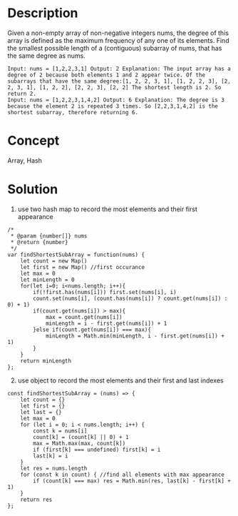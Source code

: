 # Description
Given a non-empty array of non-negative integers nums, the degree of this array is defined as the maximum frequency of any one of its elements. Find the smallest possible length of a (contiguous) subarray of nums, that has the same degree as nums.
```
Input: nums = [1,2,2,3,1] Output: 2 Explanation: The input array has a degree of 2 because both elements 1 and 2 appear twice. Of the subarrays that have the same degree:[1, 2, 2, 3, 1], [1, 2, 2, 3], [2, 2, 3, 1], [1, 2, 2], [2, 2, 3], [2, 2] The shortest length is 2. So return 2.
Input: nums = [1,2,2,3,1,4,2] Output: 6 Explanation: The degree is 3 because the element 2 is repeated 3 times. So [2,2,3,1,4,2] is the shortest subarray, therefore returning 6.
```
# Concept
Array, Hash
# Solution
1. use two hash map to record the most elements and their first appearance 
```
/*
 * @param {number[]} nums
 * @return {number}
 */
var findShortestSubArray = function(nums) {
    let count = new Map()
    let first = new Map() //first occurance
    let max = 0
    let minLength = 0
    for(let i=0; i<nums.length; i++){
        if(!first.has(nums[i])) first.set(nums[i], i)
        count.set(nums[i], (count.has(nums[i]) ? count.get(nums[i]) : 0) + 1)
        if(count.get(nums[i]) > max){
            max = count.get(nums[i])
            minLength = i - first.get(nums[i]) + 1
        }else if(count.get(nums[i]) === max){
            minLength = Math.min(minLength, i - first.get(nums[i]) + 1)
        }
    }
    return minLength 
};
```
2. use object to record the most elements and their first and last indexes 
```
const findShortestSubArray = (nums) => {
    let count = {}
    let first = {}
    let last = {}
    let max = 0
    for (let i = 0; i < nums.length; i++) {
        const k = nums[i]
        count[k] = (count[k] || 0) + 1
        max = Math.max(max, count[k])
        if (first[k] === undefined) first[k] = i
        last[k] = i
    }
    let res = nums.length
    for (const k in count) { //find all elements with max appearance 
        if (count[k] === max) res = Math.min(res, last[k] - first[k] + 1)
    }
    return res
};
```

